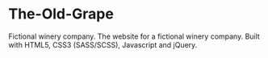 # The-Old-Grape
Fictional winery company.
The website for a fictional winery company. Built with HTML5, CSS3 (SASS/SCSS), Javascript and jQuery. 
